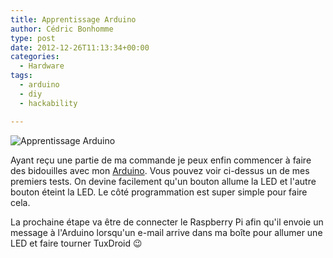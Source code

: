 ```yaml
---
title: Apprentissage Arduino
author: Cédric Bonhomme
type: post
date: 2012-12-26T11:13:34+00:00
categories:
  - Hardware
tags:
  - arduino
  - diy
  - hackability

---
```

![Apprentissage Arduino](/images/blog/2012/12/20121226T122300.jpg)

Ayant reçu une partie de ma commande je peux enfin commencer à faire des
bidouilles avec mon [Arduino][1]. Vous pouvez voir ci-dessus un de mes premiers
tests. On devine facilement qu'un bouton allume la LED et l'autre bouton éteint
la LED. Le côté programmation est super simple pour faire cela.

La prochaine étape va être de connecter le Raspberry Pi afin qu'il envoie un
message à l'Arduino lorsqu'un e-mail arrive dans ma boîte pour allumer une LED et
faire tourner TuxDroid 😉

 [1]: http://www.arduino.cc
